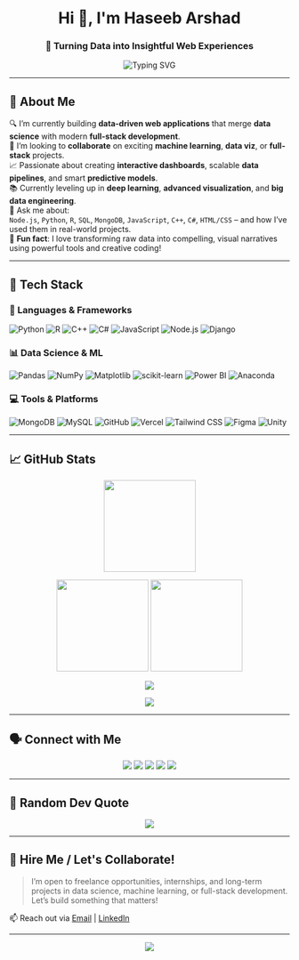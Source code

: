 <h1 align="center">Hi 👋, I'm Haseeb Arshad</h1>
<h3 align="center">🚀 Turning Data into Insightful Web Experiences</h3>

<p align="center">
  <img src="https://readme-typing-svg.herokuapp.com?font=Fira+Code&weight=500&size=24&duration=3000&pause=1000&color=00F7FF&center=true&vCenter=true&width=435&lines=Data-driven+developer+%F0%9F%92%BB;Loves+interactive+visualizations+%F0%9F%8E%A8;Machine+Learning+enthusiast+%F0%9F%94%A5;Let's+build+something+amazing+!" alt="Typing SVG" />
</p>

---

## 💫 About Me

🔍 I’m currently building **data-driven web applications** that merge **data science** with modern **full-stack development**.  
🤝 I’m looking to **collaborate** on exciting **machine learning**, **data viz**, or **full-stack** projects.  
📈 Passionate about creating **interactive dashboards**, scalable **data pipelines**, and smart **predictive models**.  
📚 Currently leveling up in **deep learning**, **advanced visualization**, and **big data engineering**.  
🧠 Ask me about:  
`Node.js`, `Python`, `R`, `SQL`, `MongoDB`, `JavaScript`, `C++`, `C#`, `HTML/CSS` – and how I’ve used them in real-world projects.  
🎯 **Fun fact**: I love transforming raw data into compelling, visual narratives using powerful tools and creative coding!

---

## 🚀 Tech Stack

### 🧠 Languages & Frameworks
![Python](https://img.shields.io/badge/-Python-3776AB?logo=python&logoColor=white&style=for-the-badge)
![R](https://img.shields.io/badge/-R-276DC3?logo=r&logoColor=white&style=for-the-badge)
![C++](https://img.shields.io/badge/-C++-00599C?logo=c%2B%2B&logoColor=white&style=for-the-badge)
![C#](https://img.shields.io/badge/-C%23-239120?logo=c-sharp&logoColor=white&style=for-the-badge)
![JavaScript](https://img.shields.io/badge/-JavaScript-F7DF1E?logo=javascript&logoColor=black&style=for-the-badge)
![Node.js](https://img.shields.io/badge/-Node.js-339933?logo=node.js&logoColor=white&style=for-the-badge)
![Django](https://img.shields.io/badge/-Django-092E20?logo=django&logoColor=white&style=for-the-badge)

### 📊 Data Science & ML
![Pandas](https://img.shields.io/badge/-Pandas-150458?logo=pandas&logoColor=white&style=for-the-badge)
![NumPy](https://img.shields.io/badge/-NumPy-013243?logo=numpy&logoColor=white&style=for-the-badge)
![Matplotlib](https://img.shields.io/badge/-Matplotlib-000000?logo=matplotlib&logoColor=white&style=for-the-badge)
![scikit-learn](https://img.shields.io/badge/-Scikit--Learn-F7931E?logo=scikit-learn&logoColor=white&style=for-the-badge)
![Power BI](https://img.shields.io/badge/-PowerBI-F2C811?logo=powerbi&logoColor=black&style=for-the-badge)
![Anaconda](https://img.shields.io/badge/-Anaconda-44A833?logo=anaconda&logoColor=white&style=for-the-badge)

### 💻 Tools & Platforms
![MongoDB](https://img.shields.io/badge/-MongoDB-4EA94B?logo=mongodb&logoColor=white&style=for-the-badge)
![MySQL](https://img.shields.io/badge/-MySQL-4479A1?logo=mysql&logoColor=white&style=for-the-badge)
![GitHub](https://img.shields.io/badge/-GitHub-181717?logo=github&logoColor=white&style=for-the-badge)
![Vercel](https://img.shields.io/badge/-Vercel-000000?logo=vercel&logoColor=white&style=for-the-badge)
![Tailwind CSS](https://img.shields.io/badge/-TailwindCSS-38B2AC?logo=tailwind-css&logoColor=white&style=for-the-badge)
![Figma](https://img.shields.io/badge/-Figma-F24E1E?logo=figma&logoColor=white&style=for-the-badge)
![Unity](https://img.shields.io/badge/-Unity-000000?logo=unity&logoColor=white&style=for-the-badge)

---

## 📈 GitHub Stats

<p align="center">
  <img src="https://github-readme-stats.vercel.app/api?username=Hasee10&show_icons=true&theme=tokyonight&hide_border=true&include_all_commits=true&count_private=true" height="165"/>
</p>

<p align="center">
  <img src="https://github-readme-stats.vercel.app/api?username=Hasee10&show_icons=true&theme=tokyonight&hide_border=true" height="165"/>
  <img src="https://github-readme-stats.vercel.app/api/top-langs/?username=Hasee10&layout=compact&theme=tokyonight&hide_border=true" height="165"/>
</p>

<p align="center">
  <img src="https://streak-stats.demolab.com?user=Hasee10&theme=tokyonight&hide_border=true" />
</p>

<p align="center">
  <img src="https://github-profile-trophy.vercel.app/?username=Hasee10&theme=radical&no-frame=true&margin-w=10" />
</p>

---

## 🗣️ Connect with Me

<p align="center">
  <a href="https://discord.gg/hase8799" target="_blank"><img src="https://img.shields.io/badge/Discord-%237289DA.svg?style=for-the-badge&logo=discord&logoColor=white"/></a>
  <a href="https://instagram.com/ihaseebarshad10" target="_blank"><img src="https://img.shields.io/badge/Instagram-%23E4405F.svg?style=for-the-badge&logo=instagram&logoColor=white"/></a>
  <a href="https://www.linkedin.com/in/haseeb-arshad-09881b347" target="_blank"><img src="https://img.shields.io/badge/LinkedIn-%230077B5.svg?style=for-the-badge&logo=linkedin&logoColor=white"/></a>
  <a href="https://x.com/Hase60135" target="_blank"><img src="https://img.shields.io/badge/X-black.svg?style=for-the-badge&logo=X&logoColor=white"/></a>
  <a href="mailto:ihaseebarshad10@gmail.com"><img src="https://img.shields.io/badge/Email-D14836?style=for-the-badge&logo=gmail&logoColor=white"/></a>
</p>

---

## 🧠 Random Dev Quote
<p align="center">
  <img src="https://quotes-github-readme.vercel.app/api?type=horizontal&theme=radical" />
</p>

---

## 🧲 Hire Me / Let's Collaborate!

> I’m open to freelance opportunities, internships, and long-term projects in data science, machine learning, or full-stack development. Let’s build something that matters!

📫 Reach out via [Email](mailto:ihaseebarshad10@gmail.com) | [LinkedIn](https://www.linkedin.com/in/haseeb-arshad-09881b347)

---

<p align="center">
  <img src="https://visitcount.itsvg.in/api?id=Hasee10&icon=0&color=0" />
</p>

<!-- Proudly enhanced with ❤️ using GPRM and ChatGPT -->
